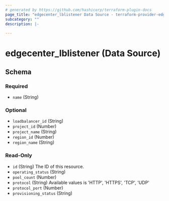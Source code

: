 ```yaml
---
# generated by https://github.com/hashicorp/terraform-plugin-docs
page_title: "edgecenter_lblistener Data Source - terraform-provider-edgecenter"
subcategory: ""
description: |-
  
---
```


# edgecenter_lblistener (Data Source)





<!-- schema generated by tfplugindocs -->
## Schema

### Required

- `name` (String)

### Optional

- `loadbalancer_id` (String)
- `project_id` (Number)
- `project_name` (String)
- `region_id` (Number)
- `region_name` (String)

### Read-Only

- `id` (String) The ID of this resource.
- `operating_status` (String)
- `pool_count` (Number)
- `protocol` (String) Available values is 'HTTP', 'HTTPS', 'TCP', 'UDP'
- `protocol_port` (Number)
- `provisioning_status` (String)



